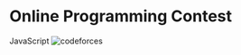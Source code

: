 # Online Programming Contest
JavaScript
![codeforces](https://user-images.githubusercontent.com/54984550/67177816-f97e9080-f3f1-11e9-8f8c-0dc59f9ec3ac.PNG)
